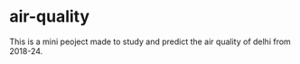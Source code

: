 # air-quality
This is a mini peoject made to study and predict the air quality of delhi from 2018-24.

